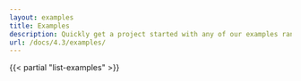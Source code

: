 ```yaml
---
layout: examples
title: Examples
description: Quickly get a project started with any of our examples ranging from using parts of the framework to custom components and layouts.
url: /docs/4.3/examples/
---
```


{{< partial "list-examples" >}}
